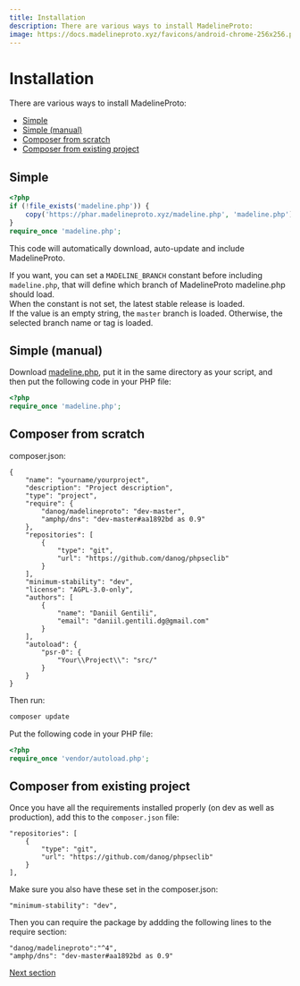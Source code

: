 ```yaml
---
title: Installation
description: There are various ways to install MadelineProto:
image: https://docs.madelineproto.xyz/favicons/android-chrome-256x256.png
---
```

# Installation

There are various ways to install MadelineProto:

* [Simple](#simple)
* [Simple (manual)](#simple-manual)
* [Composer from scratch](#composer-from-scratch)
* [Composer from existing project](#composer-from-existing-project)


## Simple

```php
<?php
if (!file_exists('madeline.php')) {
    copy('https://phar.madelineproto.xyz/madeline.php', 'madeline.php');
}
require_once 'madeline.php';
```

This code will automatically download, auto-update and include MadelineProto.

If you want, you can set a `MADELINE_BRANCH` constant before including `madeline.php`, that will define which branch of MadelineProto madeline.php should load.  
When the constant is not set, the latest stable release is loaded.  
If the value is an empty string, the `master` branch is loaded.
Otherwise, the selected branch name or tag is loaded.  


## Simple (manual)

Download [madeline.php](https://phar.madelineproto.xyz/madeline.php), put it in the same directory as your script, and then put the following code in your PHP file:
```php
<?php
require_once 'madeline.php';
```

## Composer from scratch

composer.json:
```
{
    "name": "yourname/yourproject",
    "description": "Project description",
    "type": "project",
    "require": {
        "danog/madelineproto": "dev-master",
        "amphp/dns": "dev-master#aa1892bd as 0.9"
    },
    "repositories": [
        {
            "type": "git",
            "url": "https://github.com/danog/phpseclib"
        }
    ],
    "minimum-stability": "dev",
    "license": "AGPL-3.0-only",
    "authors": [
        {
            "name": "Daniil Gentili",
            "email": "daniil.gentili.dg@gmail.com"
        }
    ],
    "autoload": {
        "psr-0": {
            "Your\\Project\\": "src/"
        }
    }
}
```

Then run:
```bash
composer update
```

Put the following code in your PHP file:
```php
<?php
require_once 'vendor/autoload.php';
```

## Composer from existing project

Once you have all the requirements installed properly (on dev as well as production), add this to the ```composer.json``` file:

```
"repositories": [
    {
        "type": "git",
        "url": "https://github.com/danog/phpseclib"
    }
],
```

Make sure you also have these set in the composer.json:

```
"minimum-stability": "dev",
```

Then you can require the package by addding the following lines to the require section:

```
"danog/madelineproto":"^4",
"amphp/dns": "dev-master#aa1892bd as 0.9"
```

<a href="https://docs.madelineproto.xyz/docs/UPDATES.html">Next section</a>
